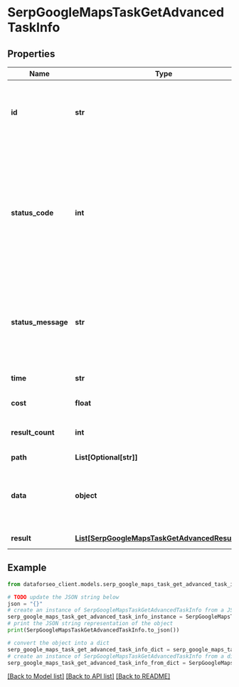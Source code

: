 # SerpGoogleMapsTaskGetAdvancedTaskInfo


## Properties

Name | Type | Description | Notes
------------ | ------------- | ------------- | -------------
**id** | **str** | task identifier unique task identifier in our system in the UUID format | [optional] 
**status_code** | **int** | status code of the task generated by DataForSEO, can be within the following range: 10000-60000 you can find the full list of the response codes here | [optional] 
**status_message** | **str** | informational message of the task you can find the full list of general informational messages here | [optional] 
**time** | **str** | execution time, seconds | [optional] 
**cost** | **float** | total tasks cost, USD | [optional] 
**result_count** | **int** | number of elements in the result array | [optional] 
**path** | **List[Optional[str]]** | URL path | [optional] 
**data** | **object** | contains the same parameters that you specified in the POST request | [optional] 
**result** | [**List[SerpGoogleMapsTaskGetAdvancedResultInfo]**](SerpGoogleMapsTaskGetAdvancedResultInfo.md) | array of results | [optional] 

## Example

```python
from dataforseo_client.models.serp_google_maps_task_get_advanced_task_info import SerpGoogleMapsTaskGetAdvancedTaskInfo

# TODO update the JSON string below
json = "{}"
# create an instance of SerpGoogleMapsTaskGetAdvancedTaskInfo from a JSON string
serp_google_maps_task_get_advanced_task_info_instance = SerpGoogleMapsTaskGetAdvancedTaskInfo.from_json(json)
# print the JSON string representation of the object
print(SerpGoogleMapsTaskGetAdvancedTaskInfo.to_json())

# convert the object into a dict
serp_google_maps_task_get_advanced_task_info_dict = serp_google_maps_task_get_advanced_task_info_instance.to_dict()
# create an instance of SerpGoogleMapsTaskGetAdvancedTaskInfo from a dict
serp_google_maps_task_get_advanced_task_info_from_dict = SerpGoogleMapsTaskGetAdvancedTaskInfo.from_dict(serp_google_maps_task_get_advanced_task_info_dict)
```
[[Back to Model list]](../README.md#documentation-for-models) [[Back to API list]](../README.md#documentation-for-api-endpoints) [[Back to README]](../README.md)


